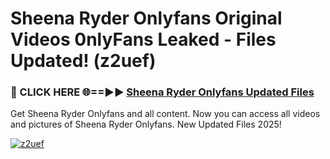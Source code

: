 # Sheena Ryder Onlyfans Original Videos 0nlyFans Leaked - Files Updated! (z2uef)

<h3>🔴 CLICK HERE 🌐==►► <a href="https://tinyurl.com/2wckxsce" rel="nofollow">Sheena Ryder Onlyfans Updated Files</a></h3>

Get Sheena Ryder Onlyfans and all content. Now you can access all videos and pictures of Sheena Ryder Onlyfans. New Updated Files 2025!

[![z2uef](https://i.imgur.com/AFduVYN.gif)](https://tinyurl.com/2wckxsce)
